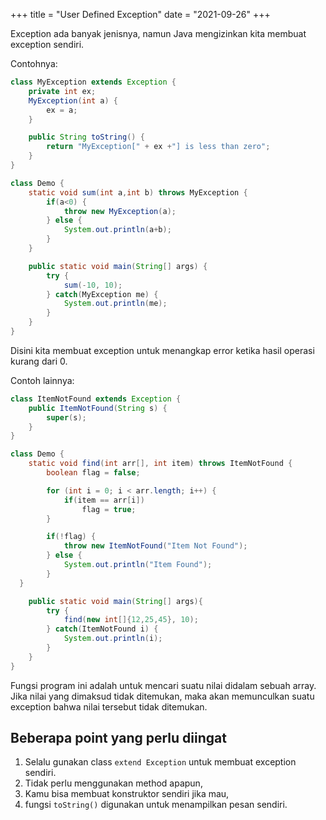 +++
title     = "User Defined Exception"
date      = "2021-09-26"
+++

Exception ada banyak jenisnya, namun Java mengizinkan kita membuat exception
sendiri.

Contohnya:

```java
class MyException extends Exception {
    private int ex;
    MyException(int a) {
        ex = a;
    }

    public String toString() {
        return "MyException[" + ex +"] is less than zero";
    }
}

class Demo {
    static void sum(int a,int b) throws MyException {
        if(a<0) {
            throw new MyException(a);
        } else {
            System.out.println(a+b);
        }
    }

    public static void main(String[] args) {
        try {
            sum(-10, 10);
        } catch(MyException me) {
            System.out.println(me);
        }
    }
}
```

Disini kita membuat exception untuk menangkap error ketika hasil operasi kurang
dari 0.

Contoh lainnya:

```java
class ItemNotFound extends Exception {
    public ItemNotFound(String s) {
        super(s);
    }
}

class Demo {
    static void find(int arr[], int item) throws ItemNotFound {
        boolean flag = false;

        for (int i = 0; i < arr.length; i++) {
            if(item == arr[i])
                flag = true;
        }

        if(!flag) {
            throw new ItemNotFound("Item Not Found");
        } else {
            System.out.println("Item Found");
        }
  }

    public static void main(String[] args){
        try {
            find(new int[]{12,25,45}, 10);
        } catch(ItemNotFound i) {
            System.out.println(i);
        }
    }
}
```

Fungsi program ini adalah untuk mencari suatu nilai didalam sebuah array. Jika
nilai yang dimaksud tidak ditemukan, maka akan memunculkan suatu exception
bahwa nilai tersebut tidak ditemukan.

## Beberapa point yang perlu diingat

1. Selalu gunakan class `extend Exception` untuk membuat exception sendiri.
2. Tidak perlu menggunakan method apapun, 
3. Kamu bisa membuat konstruktor sendiri jika mau,
4. fungsi `toString()` digunakan untuk menampilkan pesan sendiri.